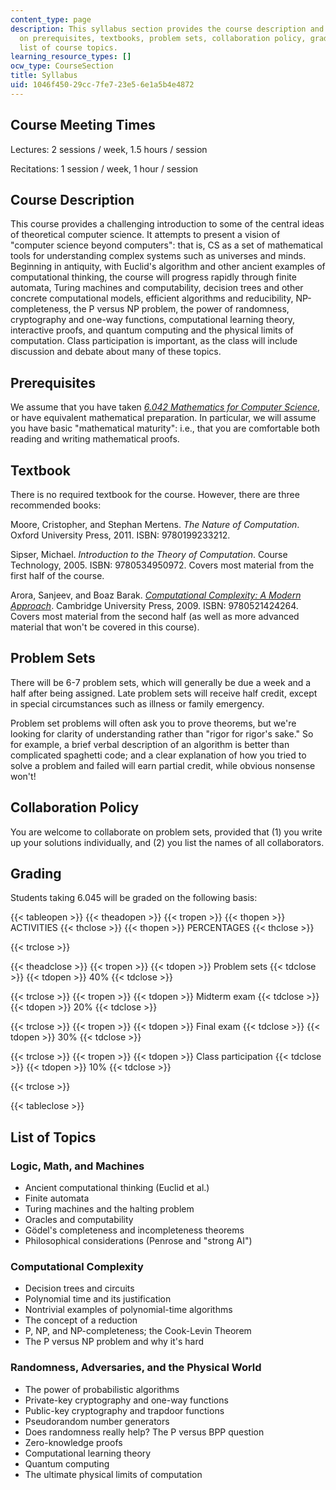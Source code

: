 ```yaml
---
content_type: page
description: This syllabus section provides the course description and information
  on prerequisites, textbooks, problem sets, collaboration policy, grading, and the
  list of course topics.
learning_resource_types: []
ocw_type: CourseSection
title: Syllabus
uid: 1046f450-29cc-7fe7-23e5-6e1a5b4e4872
---
```


Course Meeting Times
--------------------

Lectures: 2 sessions / week, 1.5 hours / session

Recitations: 1 session / week, 1 hour / session

Course Description
------------------

This course provides a challenging introduction to some of the central ideas of theoretical computer science. It attempts to present a vision of "computer science beyond computers": that is, CS as a set of mathematical tools for understanding complex systems such as universes and minds. Beginning in antiquity, with Euclid's algorithm and other ancient examples of computational thinking, the course will progress rapidly through finite automata, Turing machines and computability, decision trees and other concrete computational models, efficient algorithms and reducibility, NP-completeness, the P versus NP problem, the power of randomness, cryptography and one-way functions, computational learning theory, interactive proofs, and quantum computing and the physical limits of computation. Class participation is important, as the class will include discussion and debate about many of these topics.

Prerequisites
-------------

We assume that you have taken [_6.042 Mathematics for Computer Science_](/courses/6-042j-mathematics-for-computer-science-fall-2010), or have equivalent mathematical preparation. In particular, we will assume you have basic "mathematical maturity": i.e., that you are comfortable both reading and writing mathematical proofs.

Textbook
--------

There is no required textbook for the course. However, there are three recommended books:

Moore, Cristopher, and Stephan Mertens. _The Nature of Computation_. Oxford University Press, 2011. ISBN: 9780199233212.

Sipser, Michael. _Introduction to the Theory of Computation_. Course Technology, 2005. ISBN: 9780534950972. Covers most material from the first half of the course.

Arora, Sanjeev, and Boaz Barak. [_Computational Complexity: A Modern Approach_](https://theory.cs.princeton.edu/complexity/book.pdf). Cambridge University Press, 2009. ISBN: 9780521424264. Covers most material from the second half (as well as more advanced material that won't be covered in this course).

Problem Sets
------------

There will be 6-7 problem sets, which will generally be due a week and a half after being assigned. Late problem sets will receive half credit, except in special circumstances such as illness or family emergency.

Problem set problems will often ask you to prove theorems, but we're looking for clarity of understanding rather than "rigor for rigor's sake." So for example, a brief verbal description of an algorithm is better than complicated spaghetti code; and a clear explanation of how you tried to solve a problem and failed will earn partial credit, while obvious nonsense won't!

Collaboration Policy
--------------------

You are welcome to collaborate on problem sets, provided that (1) you write up your solutions individually, and (2) you list the names of all collaborators.

Grading
-------

Students taking 6.045 will be graded on the following basis:

{{< tableopen >}}
{{< theadopen >}}
{{< tropen >}}
{{< thopen >}}
ACTIVITIES
{{< thclose >}}
{{< thopen >}}
PERCENTAGES
{{< thclose >}}

{{< trclose >}}

{{< theadclose >}}
{{< tropen >}}
{{< tdopen >}}
Problem sets
{{< tdclose >}}
{{< tdopen >}}
40%
{{< tdclose >}}

{{< trclose >}}
{{< tropen >}}
{{< tdopen >}}
Midterm exam
{{< tdclose >}}
{{< tdopen >}}
20%
{{< tdclose >}}

{{< trclose >}}
{{< tropen >}}
{{< tdopen >}}
Final exam
{{< tdclose >}}
{{< tdopen >}}
30%
{{< tdclose >}}

{{< trclose >}}
{{< tropen >}}
{{< tdopen >}}
Class participation
{{< tdclose >}}
{{< tdopen >}}
10%
{{< tdclose >}}

{{< trclose >}}

{{< tableclose >}}

List of Topics
--------------

### Logic, Math, and Machines

*   Ancient computational thinking (Euclid et al.)
*   Finite automata
*   Turing machines and the halting problem
*   Oracles and computability
*   Gödel's completeness and incompleteness theorems
*   Philosophical considerations (Penrose and "strong AI")

### Computational Complexity

*   Decision trees and circuits
*   Polynomial time and its justification
*   Nontrivial examples of polynomial-time algorithms
*   The concept of a reduction
*   P, NP, and NP-completeness; the Cook-Levin Theorem
*   The P versus NP problem and why it's hard

### Randomness, Adversaries, and the Physical World

*   The power of probabilistic algorithms
*   Private-key cryptography and one-way functions
*   Public-key cryptography and trapdoor functions
*   Pseudorandom number generators
*   Does randomness really help? The P versus BPP question
*   Zero-knowledge proofs
*   Computational learning theory
*   Quantum computing
*   The ultimate physical limits of computation
